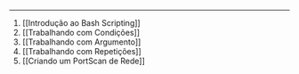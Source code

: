 
---

1. [[Introdução ao Bash Scripting]]
2. [[Trabalhando com Condições]]
3. [[Trabalhando com Argumento]]
4. [[Trabalhando com Repetições]]
5. [[Criando um PortScan de Rede]]